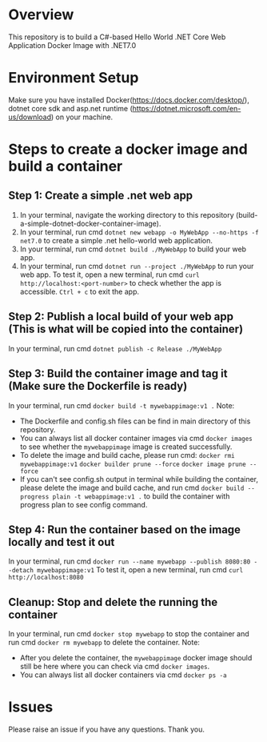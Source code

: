 # Overview
This repository is to build a C#-based Hello World .NET Core Web Application Docker Image with .NET7.0

# Environment Setup
Make sure you have installed Docker(https://docs.docker.com/desktop/), dotnet core sdk and asp.net runtime (https://dotnet.microsoft.com/en-us/download) on your machine.

# Steps to create a docker image and build a container
## Step 1: Create a simple .net web app
1. In your terminal, navigate the working directory to this repository (build-a-simple-dotnet-docker-container-image). 
2. In your terminal, run cmd `dotnet new webapp -o MyWebApp --no-https -f net7.0` to create a simple .net hello-world web application.
3. In your terminal, run cmd `dotnet build ./MyWebApp` to build your web app.
4. In your terminal, run cmd `dotnet run --project ./MyWebApp` to run your web app. To test it, open a new terminal, run cmd `curl http://localhost:<port-number>` to check whether the app is accessible. `Ctrl + c` to exit the app.

## Step 2: Publish a local build of your web app (This is what will be copied into the container)
In your terminal, run cmd `dotnet publish -c Release ./MyWebApp`

## Step 3: Build the container image and tag it (Make sure the Dockerfile is ready)
In your terminal, run cmd `docker build -t mywebappimage:v1 .`
Note: 
- The Dockerfile and config.sh files can be find in main directory of this repository.
- You can always list all docker container images via cmd `docker images` to see whether the `mywebappimage` image is created successfully.
- To delete the image and build cache, please run cmd: `docker rmi mywebappimage:v1` `docker builder prune --force` `docker image prune --force`
- If you can't see config.sh output in terminal while building the container, please delete the image and build cache, and run cmd `docker build --progress plain -t webappimage:v1 .` to build the container with progress plan to see config command.

## Step 4:  Run the container based on the image locally and test it out
In your terminal, run cmd `docker run --name mywebapp --publish 8080:80 --detach mywebappimage:v1`
To test it, open a new terminal, run cmd `curl http://localhost:8080`

## Cleanup: Stop and delete the running the container
In your terminal, run cmd `docker stop mywebapp` to stop the container and run cmd `docker rm mywebapp` to delete the container.
Note: 
- After you delete the container, the `mywebappimage` docker image should still be here where you can check via cmd `docker images`.
- You can always list all docker containers via cmd `docker ps -a`

# Issues
Please raise an issue if you have any questions. Thank you.
